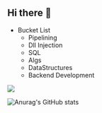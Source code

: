 ## Hi there 👋

* Bucket List
  * Pipelining
  * Dll Injection
  * SQL
  * Algs
  * DataStructures
  * Backend Development

![](https://komarev.com/ghpvc/?username=MrPrickle&color=red&style=plastic)

![Anurag's GitHub stats](https://github-readme-stats.vercel.app/api?username=MrPrickle&show_icons=true&theme=onedark)

<!--
**MrPrickle/MrPrickle** is a ✨ _special_ ✨ repository because its `README.md` (this file) appears on your GitHub profile.

Here are some ideas to get you started:

- 🔭 I’m currently working on ...
- 🌱 I’m currently learning ...
- 👯 I’m looking to collaborate on ...
- 🤔 I’m looking for help with ...
- 💬 Ask me about ...
- 📫 How to reach me: ...
- 😄 Pronouns: ...
- ⚡ Fun fact: ...
-->
